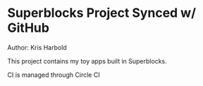 # Superblocks Project Synced w/ GitHub

Author: Kris Harbold

This project contains my toy apps built in Superblocks.

CI is managed through Circle CI
